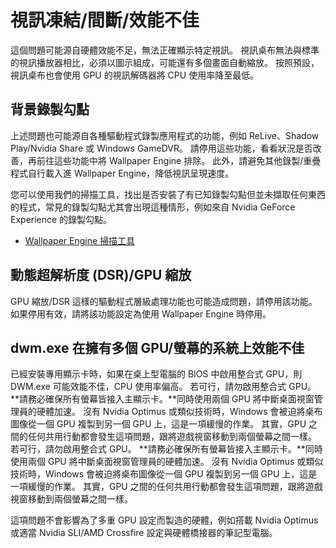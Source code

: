 # 視訊凍結/間斷/效能不佳

這個問題可能源自硬體效能不足，無法正確顯示特定視訊。 視訊桌布無法與標準的視訊播放器相比，必須以圖示組成，可能還有多個畫面自動縮放。 按照預設，視訊桌布也會使用 GPU 的視訊解碼器將 CPU 使用率降至最低。

## 背景錄製勾點
上述問題也可能源自各種驅動程式錄製應用程式的功能，例如 ReLive、Shadow Play/Nvidia Share 或 Windows GameDVR。 請停用這些功能，看看狀況是否改善，再前往這些功能中將 Wallpaper Engine 排除。 此外，請避免其他錄製/重疊程式自行載入進 Wallpaper Engine，降低視訊呈現速度。

您可以使用我們的掃描工具，找出是否安裝了有已知錄製勾點但並未擷取任何東西的程式，常見的錄製勾點尤其會出現這種情形，例如來自 Nvidia GeForce Experience 的錄製勾點。

* [Wallpaper Engine 掃描工具](/debug/scantool.html)

## 動態超解析度 (DSR)/GPU 縮放
GPU 縮放/DSR 這樣的驅動程式層級處理功能也可能造成問題，請停用該功能。如果停用有效，請將該功能設定為使用 Wallpaper Engine 時停用。

## dwm.exe 在擁有多個 GPU/螢幕的系統上效能不佳
已經安裝專用顯示卡時，如果在桌上型電腦的 BIOS 中啟用整合式 GPU，則 DWM.exe 可能效能不佳，CPU 使用率偏高。 若可行，請勿啟用整合式 GPU。 **請務必確保所有螢幕皆接入主顯示卡。**同時使用兩個 GPU 將中斷桌面視窗管理員的硬體加速。 沒有 Nvidia Optimus 或類似技術時，Windows 會被迫將桌布圖像從一個 GPU 複製到另一個 GPU 上，這是一項緩慢的作業。 其實，GPU 之間的任何共用行動都會發生這項問題，跟將遊戲視窗移動到兩個螢幕之間一樣。 若可行，請勿啟用整合式 GPU。 **請務必確保所有螢幕皆接入主顯示卡。**同時使用兩個 GPU 將中斷桌面視窗管理員的硬體加速。 沒有 Nvidia Optimus 或類似技術時，Windows 會被迫將桌布圖像從一個 GPU 複製到另一個 GPU 上，這是一項緩慢的作業。 其實，GPU 之間的任何共用行動都會發生這項問題，跟將遊戲視窗移動到兩個螢幕之間一樣。

這項問題不會影響為了多重 GPU 設定而製造的硬體，例如搭載 Nvidia Optimus 或適當 Nvidia SLI/AMD Crossfire 設定與硬體橋接器的筆記型電腦。